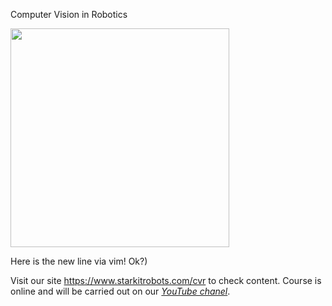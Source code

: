 Computer Vision in Robotics

<img src="./.img/logo_for_form.png" height="350" />


Here is the new line via vim! Ok?)

Visit our site <https://www.starkitrobots.com/cvr> to check content.
Course is online and will be carried out on our *[YouTube chanel](https://www.youtube.com/channel/UC0QPJgfg17wCqf4-hG_A5OA)*.
